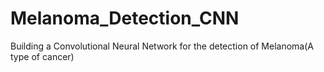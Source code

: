 # Melanoma_Detection_CNN
Building a Convolutional Neural Network for the detection of Melanoma(A type of cancer)
